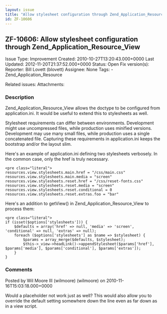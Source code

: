 ```yaml
---
layout: issue
title: "Allow stylesheet configuration through Zend_Application_Resource_View"
id: ZF-10606
---
```


ZF-10606: Allow stylesheet configuration through Zend\_Application\_Resource\_View
----------------------------------------------------------------------------------

 Issue Type: Improvement Created: 2010-10-27T13:20:43.000+0000 Last Updated: 2012-11-20T21:37:52.000+0000 Status: Open Fix version(s): 
 Reporter:  Bill Lovett (blovett)  Assignee:  None  Tags: - Zend\_Application\_Resource
 
 Related issues: 
 Attachments: 
### Description

Zend\_Application\_Resource\_View allows the doctype to be configured from application.ini. It would be useful to extend this to stylesheets as well.

Stylesheet requirements can differ between environments. Development might use uncompressed files, while production uses minified versions. Development may use many small files, while production uses a single concatenated file. Capturing these requirements in application.ini keeps the bootstrap and/or the layout slim.

Here's an example of application.ini defining two stylesheets verbosely. In the common case, only the href is truly necessary.

 
    <pre class="literal">
    resources.view.stylesheets.main.href = "/css/main.css"
    resources.view.stylesheets.main.media = "screen"
    resources.view.stylesheets.reset.href = "/css/reset-fonts.css"
    resources.view.stylesheets.reset.media = "screen"
    resources.view.stylesheets.reset.conditional = 0
    resources.view.stylesheets.reset.extras.foo = "bar"


Here's an addition to getView() in Zend\_Application\_Resource\_View to process them:

 
    <pre class="literal">
    if (isset($options['stylesheets'])) {
        $defaults = array('href' => null, 'media' => 'screen', 'conditional' => null, 'extras' => null);
        foreach ($options['stylesheets'] as $name => $stylesheet) {
            $params = array_merge($defaults, $stylesheet);
            $this->_view->headLink()->appendStylesheet($params['href'], $params['media'], $params['conditional'], $params['extras']);
        }
    }


 

 

### Comments

Posted by Wil Moore III (wilmoore) (wilmoore) on 2010-11-16T15:03:18.000+0000

Would a placeholder not work just as well? This would also allow you to override the default setting somewhere down the line even as far down as in a view script.

 

 